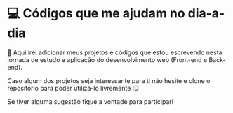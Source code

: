 # 💻 Códigos que me ajudam no dia-a-dia
📄 Aqui irei adicionar meus projetos e códigos que estou escrevendo nesta jornada de estudo e aplicação do desenvolvimento web (Front-end e Back-end).

Caso algum dos projetos seja interessante para ti não hesite e clone o repositório para poder utilizá-lo livremente :D 

Se tiver alguma sugestão fique a vontade para participar!
